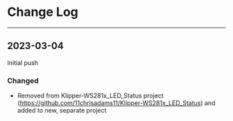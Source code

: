 # Change Log

----

## 2023-03-04
Initial push

### Changed
- Removed from Klipper-WS281x_LED_Status project (https://github.com/11chrisadams11/Klipper-WS281x_LED_Status) and added to new, separate project
